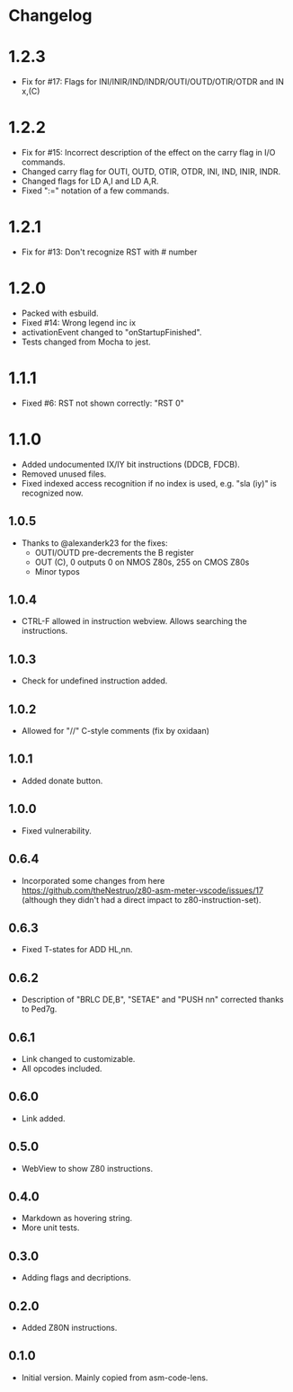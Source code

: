 # Changelog

# 1.2.3
- Fix for #17: Flags for INI/INIR/IND/INDR/OUTI/OUTD/OTIR/OTDR and IN x,(C)

# 1.2.2
- Fix for #15: Incorrect description of the effect on the carry flag in I/O commands.
- Changed carry flag for OUTI, OUTD, OTIR, OTDR, INI, IND, INIR, INDR.
- Changed flags for LD A,I and LD A,R.
- Fixed ":=" notation of a few commands.

# 1.2.1
- Fix for #13: Don't recognize RST with # number

# 1.2.0
- Packed with esbuild.
- Fixed #14: Wrong legend inc ix
- activationEvent changed to "onStartupFinished".
- Tests changed from Mocha to jest.

# 1.1.1
- Fixed #6: RST not shown correctly: "RST 0"

# 1.1.0
- Added undocumented IX/IY bit instructions (DDCB, FDCB).
- Removed unused files.
- Fixed indexed access recognition if no index is used, e.g. "sla (iy)" is recognized now.

## 1.0.5
- Thanks to @alexanderk23 for the fixes:
	- OUTI/OUTD pre-decrements the B register
	- OUT (C), 0 outputs 0 on NMOS Z80s, 255 on CMOS Z80s
	- Minor typos

## 1.0.4
- CTRL-F allowed in instruction webview. Allows searching the instructions.

## 1.0.3
- Check for undefined instruction added.

## 1.0.2
- Allowed for "//" C-style comments (fix by oxidaan)

## 1.0.1
- Added donate button.

## 1.0.0
- Fixed vulnerability.

## 0.6.4
- Incorporated some changes from here https://github.com/theNestruo/z80-asm-meter-vscode/issues/17 (although they didn't had a direct impact to z80-instruction-set).

## 0.6.3
- Fixed T-states for ADD HL,nn.

## 0.6.2
- Description of "BRLC DE,B", "SETAE" and "PUSH nn" corrected thanks to Ped7g.

## 0.6.1
- Link changed to customizable.
- All opcodes included.

## 0.6.0
- Link added.

## 0.5.0
- WebView to show Z80 instructions.

## 0.4.0
- Markdown as hovering string.
- More unit tests.

## 0.3.0
- Adding flags and decriptions.

## 0.2.0
- Added Z80N instructions.

## 0.1.0
- Initial version. Mainly copied from asm-code-lens.

